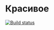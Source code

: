 # Красивое
[![Build status](https://ci.appveyor.com/api/projects/status/1af9v5xn79yokqda?svg=true)](https://ci.appveyor.com/project/LegoKirbyMan/homeworkautomation2)
